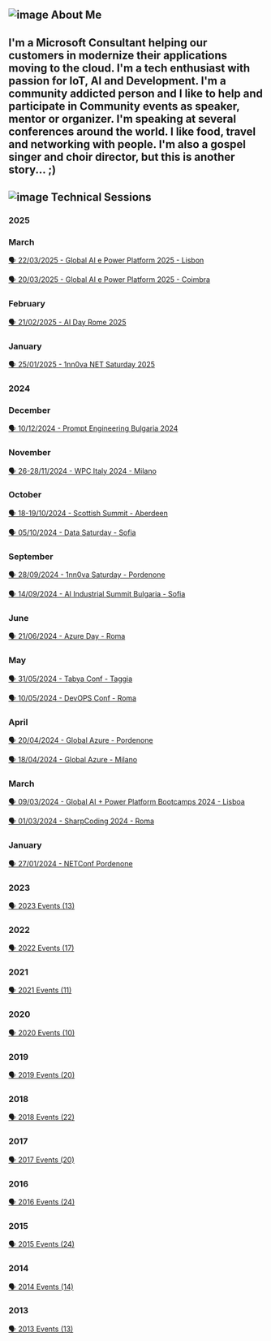 ## ![image](https://user-images.githubusercontent.com/1767160/178777448-d5dee178-d461-4746-bf16-b1e85a2ed8b0.png) About Me ##

I'm a Microsoft Consultant helping our customers in modernize their applications moving to the cloud.
I'm a tech enthusiast with passion for **IoT**, **AI** and **Development**. I'm a community addicted person and I like to help and participate in Community events as speaker, mentor or organizer.
I'm speaking at several conferences around the world.
I like food, travel and networking with people.
I'm also a gospel singer and choir director, but this is another story... ;) 
----

## ![image](https://user-images.githubusercontent.com/1767160/178779745-c97c9f62-3301-4f48-8ade-ae3d302cf018.png) Technical Sessions

### 2025
### March
<p>
<a href="https://github.com/dpcons/DPCons/blob/main/TechSessions/20250322-GAIPP25-Lisbon.md"> 🗣️ 22/03/2025 - Global AI e Power Platform 2025 - Lisbon
</a>
</p>

<p>
<a href="https://github.com/dpcons/DPCons/blob/main/TechSessions/20250320-GAIPP25-Coimbra.md"> 🗣️ 20/03/2025 - Global AI e Power Platform 2025 - Coimbra
</a>
</p>

### February
<p>
<a href="https://github.com/dpcons/DPCons/blob/main/TechSessions/20250221-AIDay25-Rome.md"> 🗣️ 21/02/2025 - AI Day Rome 2025
</a>
</p>

### January
<p>
<a href="https://github.com/dpcons/DPCons/blob/main/TechSessions/20250125-1nn0vaSaturday25-Pordenone.md"> 🗣️ 25/01/2025 - 1nn0va NET Saturday 2025
</a>
</p>

### 2024
### December
<p>
<a href="https://github.com/dpcons/DPCons/blob/main/TechSessions/20241210-PromptEngineeringBG2024.md"> 🗣️ 10/12/2024 - Prompt Engineering Bulgaria 2024
</a>
</p>

### November
<p>
<a href="https://github.com/dpcons/DPCons/blob/main/TechSessions/20241126-28-WPC2024-Milano.md"> 🗣️ 26-28/11/2024 - WPC Italy 2024 - Milano
</a>
</p>

### October
<p>
<a href="https://github.com/dpcons/DPCons/blob/main/TechSessions/20241018-19-ScottishSummit-Aberdeen.md"> 🗣️ 18-19/10/2024 - Scottish Summit - Aberdeen
</a>
</p>

<p>
<a href="https://github.com/dpcons/DPCons/blob/main/TechSessions/20241005-DataSaturday-Sofia.md"> 🗣️ 05/10/2024 - Data Saturday - Sofia
</a>
</p>

### September
<p>
<a href="https://github.com/dpcons/DPCons/blob/main/TechSessions/20240928-1nn0vaSaturday-Pordenone.md"> 🗣️ 28/09/2024 - 1nn0va Saturday - Pordenone
</a>
</p>

<p>
<a href="https://github.com/dpcons/DPCons/blob/main/TechSessions/20240914-AI-Industrial-Summit-Sofia.md"> 🗣️ 14/09/2024 - AI Industrial Summit Bulgaria - Sofia
</a>
</p>

### June
<p>
<a href="https://github.com/dpcons/DPCons/blob/main/TechSessions/20240621-AzureDay-Roma.md"> 🗣️ 21/06/2024 - Azure Day - Roma
</a>
</p>

### May
<p>
<a href="https://github.com/dpcons/DPCons/blob/main/TechSessions/20240531-TabyaConf-Taggia.md"> 🗣️ 31/05/2024 - Tabya Conf - Taggia
</a>
</p>

<p>
<a href="https://github.com/dpcons/DPCons/blob/main/TechSessions/20240510-DevOPSConf-Roma.md"> 🗣️ 10/05/2024 - DevOPS Conf - Roma
</a>
</p>


### April
<p>
<a href="https://github.com/dpcons/DPCons/blob/main/TechSessions/20240420-GA-Pordenone.md"> 🗣️ 20/04/2024 - Global Azure - Pordenone
</a>
</p>

<p>
<a href="https://github.com/dpcons/DPCons/blob/main/TechSessions/20240418-GA-Milano.md"> 🗣️ 18/04/2024 - Global Azure - Milano
</a>
</p>


### March
<p>
<a href="https://github.com/dpcons/DPCons/blob/main/TechSessions/20240309-GAI-PPB24Lisboa.md"> 🗣️ 09/03/2024 - Global AI + Power Platform Bootcamps 2024 - Lisboa
</a>
</p>

<p>
<a href="https://github.com/dpcons/DPCons/blob/main/TechSessions/20240301-SharpCoding24-Roma.md"> 🗣️ 01/03/2024 - SharpCoding  2024 - Roma
</a>
</p>


### January
<p>
<a href="https://github.com/dpcons/DPCons/blob/main/TechSessions/20240127-NETConfPN.md"> 🗣️ 27/01/2024 - NETConf Pordenone
</a>
</p>

### 2023

<p>
<a href="https://github.com/dpcons/DPCons/blob/main/TechSessions/2023YearSummary.md"> 
🗣️ 2023 Events (13)
</a>
</p>


### 2022

<p>
<a href="https://github.com/dpcons/DPCons/blob/main/TechSessions/2022YearSummary.md"> 
🗣️ 2022 Events (17)
</a>
</p>


### 2021

<p>
<a href="https://github.com/dpcons/DPCons/blob/main/TechSessions/2021YearSummary.md"> 
🗣️ 2021 Events (11)
</a>
</p>

### 2020

<p>
<a href="https://github.com/dpcons/DPCons/blob/main/TechSessions/2020YearSummary.md"> 
🗣️ 2020 Events (10)
</a>
</p>

### 2019

<p>
<a href="https://github.com/dpcons/DPCons/blob/main/TechSessions/2019YearSummary.md"> 
🗣️ 2019 Events (20)
</a>
</p>

### 2018

<p>
<a href="https://github.com/dpcons/DPCons/blob/main/TechSessions/2018YearSummary.md"> 
🗣️ 2018 Events (22)
</a>
</p>

### 2017

<p>
<a href="https://github.com/dpcons/DPCons/blob/main/TechSessions/2017YearSummary.md"> 
🗣️ 2017 Events (20)
</a>
</p>

### 2016

<p>
<a href="https://github.com/dpcons/DPCons/blob/main/TechSessions/2016YearSummary.md"> 
🗣️ 2016 Events (24)
</a>
</p>

### 2015

<p>
<a href="https://github.com/dpcons/DPCons/blob/main/TechSessions/2015YearSummary.md"> 
🗣️ 2015 Events (24)
</a>
</p>

### 2014

<p>
<a href="https://github.com/dpcons/DPCons/blob/main/TechSessions/2014YearSummary.md"> 
🗣️ 2014 Events (14)
</a>
</p>

### 2013

<p>
<a href="https://github.com/dpcons/DPCons/blob/main/TechSessions/2013YearSummary.md"> 
🗣️ 2013 Events (13)
</a>
</p>


<!--
**dpcons/DPCons** is a ✨ _special_ ✨ repository because its `README.md` (this file) appears on your GitHub profile.

Here are some ideas to get you started:

- 🔭 I’m currently working on ...
- 🌱 I’m currently learning ...
- 👯 I’m looking to collaborate on ...
- 🤔 I’m looking for help with ...
- 💬 Ask me about ...
- 📫 How to reach me: ...
- 😄 Pronouns: ...
- ⚡ Fun fact: ...
-->
